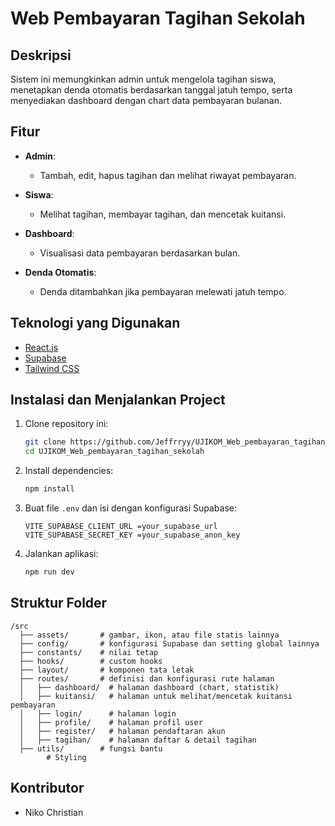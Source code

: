 # Web Pembayaran Tagihan Sekolah

## Deskripsi
Sistem ini memungkinkan admin untuk mengelola tagihan siswa, menetapkan denda otomatis berdasarkan tanggal jatuh tempo, serta menyediakan dashboard dengan chart data pembayaran bulanan.

## Fitur
- **Admin**:
  - Tambah, edit, hapus tagihan dan melihat riwayat pembayaran. 

- **Siswa**:
  - Melihat tagihan, membayar tagihan, dan mencetak kuitansi.
- **Dashboard**:
  - Visualisasi data pembayaran berdasarkan bulan.
- **Denda Otomatis**:
  - Denda ditambahkan jika pembayaran melewati jatuh tempo.



## Teknologi yang Digunakan
- [React.js](https://reactjs.org/)
- [Supabase](https://supabase.io/)
- [Tailwind CSS](https://tailwindcss.com/)

## Instalasi dan Menjalankan Project
1. Clone repository ini:
   ```sh
   git clone https://github.com/Jeffrryy/UJIKOM_Web_pembayaran_tagihan_sekolah.git
   cd UJIKOM_Web_pembayaran_tagihan_sekolah
   ```
2. Install dependencies:
   ```sh
   npm install
   ```
3. Buat file `.env` dan isi dengan konfigurasi Supabase:
   ```env
   VITE_SUPABASE_CLIENT_URL =your_supabase_url
   VITE_SUPABASE_SECRET_KEY =your_supabase_anon_key
   ```
4. Jalankan aplikasi:
   ```sh
   npm run dev
   ```

## Struktur Folder
```
/src  
  ├── assets/       # gambar, ikon, atau file statis lainnya  
  ├── config/       # konfigurasi Supabase dan setting global lainnya  
  ├── constants/    # nilai tetap 
  ├── hooks/        # custom hooks  
  ├── layout/       # komponen tata letak   
  ├── routes/       # definisi dan konfigurasi rute halaman  
  │   ├── dashboard/  # halaman dashboard (chart, statistik)  
  │   ├── kuitansi/   # halaman untuk melihat/mencetak kuitansi pembayaran  
  │   ├── login/      # halaman login  
  │   ├── profile/    # halaman profil user 
  │   ├── register/   # halaman pendaftaran akun  
  │   ├── tagihan/    # halaman daftar & detail tagihan  
  ├── utils/        # fungsi bantu 
        # Styling
```

## Kontributor
- Niko Christian

